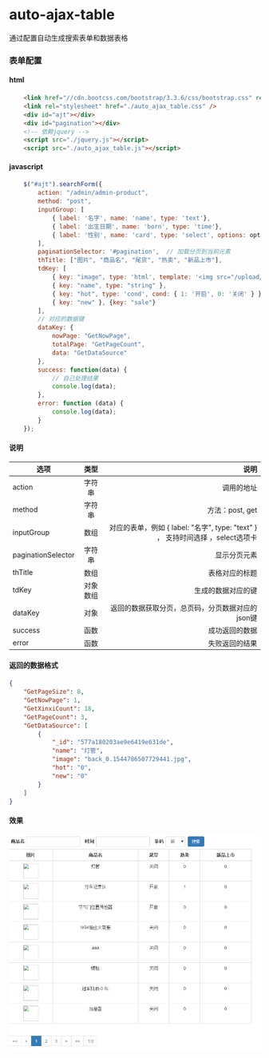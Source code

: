 # auto-ajax-table
通过配置自动生成搜索表单和数据表格


### 表单配置

#### html

```html
    <link href="//cdn.bootcss.com/bootstrap/3.3.6/css/bootstrap.css" rel="stylesheet">
    <link rel="stylesheet" href="./auto_ajax_table.css" />
    <div id="ajt"></div>
    <div id="pagination"></div>
    <!-- 依赖jquery -->
    <script src="./jquery.js"></script>
    <script src="./auto_ajax_table.js"></script>
```

#### javascript

```javascript
    $("#ajt").searchForm({
        action: "/admin/admin-product",
        method: "post",
        inputGroup: [
            { label: '名字', name: 'name', type: 'text'},
            { label: '出生日期', name: 'born', type: 'time'},
            { label: '性别', name: 'card', type: 'select', options: options },
        ],
        paginationSelector: '#pagination',  // 加载分页到当前元素
        thTitle: ["图片", "商品名", "尾货", "热卖", "新品上市"],
        tdKey: [
            { key: "image", type: 'html', template: '<img src="/upload/{{ image }}" width="50" height="50"/>' },
            { key: "name", type: "string" },
            { key: "hot", type: 'cond', cond: { 1: '开启', 0: '关闭' } },
            { key: "new" }, {key: "sale"}
        ],
        // 对应的数据键
        dataKey: {
            nowPage: "GetNowPage",
            totalPage: "GetPageCount",
            data: "GetDataSource"
        },
        success: function(data) {
            // 自己处理结果
            console.log(data);
        },
        error: function (data) {
            console.log(data);
        }
    });
```

#### 说明

| 选项       | 类型           | 说明  |
| ------------- |:-------------:| -----:|
| action      | 字符串 | 调用的地址 |
| method      | 字符串      |   方法：post, get |
| inputGroup | 数组      | 对应的表单，例如 { label: "名字", type: "text" } ， 支持时间选择 ，select选项卡|
| paginationSelector | 字符串 | 显示分页元素 |
| thTitle | 数组 | 表格对应的标题 |
| tdKey | 对象数组 | 生成的数据对应的键 | 
| dataKey | 对象 | 返回的数据获取分页，总页码，分页数据对应的json键 |
| success | 函数 | 成功返回的数据 |
| error | 函数 | 失败返回的结果 |

#### 返回的数据格式

```json
{
    "GetPageSize": 8,
    "GetNowPage": 1,
    "GetXinxiCount": 18,
    "GetPageCount": 3,
    "GetDataSource": [
        {
            "_id": "577a180203ae9e6419e031de",
            "name": "灯管",
            "image": "back_0.1544786507729441.jpg",
            "hot": "0",
            "new": "0"
        }
    ]
}

```
	
#### 效果

![Alt text](https://github.com/KELEN/auto-ajax-table/blob/master/img/xiaoguo.png?raw=true "效果图")
